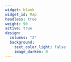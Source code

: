 ```yaml
---
widget: blank
widget_id: Map
headless: true
weight: 90
active: true
design:
  columns: "2"
  background:
    text_color_light: false
    image_darken: 0
---
```

